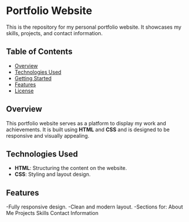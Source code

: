 # Portfolio Website

This is the repository for my personal portfolio website. It showcases my skills, projects, and contact information.

## Table of Contents

- [Overview](#overview)
- [Technologies Used](#technologies-used)
- [Getting Started](#getting-started)
- [Features](#features)
- [License](#license)

## Overview

This portfolio website serves as a platform to display my work and achievements. It is built using **HTML** and **CSS** and is designed to be responsive and visually appealing.

## Technologies Used

- **HTML**: Structuring the content on the website.
- **CSS**: Styling and layout design.

## Features

-Fully responsive design.
-Clean and modern layout.
-Sections for:
  About Me
  Projects
  Skills
  Contact Information
